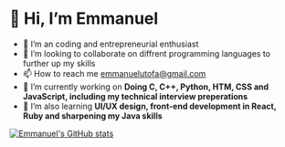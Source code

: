 # 👋 Hi, I’m Emmanuel

- 🌱 I’m an coding and entrepreneurial enthusiast
- 💞️ I’m looking to collaborate on diffrent programming languages to further up my skills
- 📫 How to reach me emmanuelutofa@gmail.com
- 🔭 I’m currently working on **Doing C, C++, Python, HTM, CSS and JavaScript, including my technical interview preperations**
 - 🌱 I’m also learning **UI/UX design, front-end development in React,  Ruby and sharpening my Java skills**

[![Emmanuel's GitHub stats](https://github-readme-stats.vercel.app/api?username=uno36)](https://github.com/uno36/github-readme-stats)

<!---
uno36/uno36 is a ✨ special ✨ repository because its `README.md` (this file) appears on your GitHub profile.
You can click the Preview link to take a look at your changes.
--->
